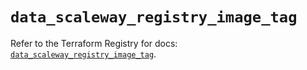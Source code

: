 # `data_scaleway_registry_image_tag`

Refer to the Terraform Registry for docs: [`data_scaleway_registry_image_tag`](https://registry.terraform.io/providers/scaleway/scaleway/2.53.0/docs/data-sources/registry_image_tag).
